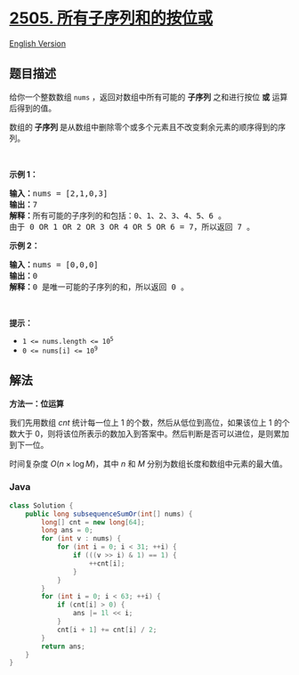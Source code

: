 # [2505. 所有子序列和的按位或](https://leetcode.cn/problems/bitwise-or-of-all-subsequence-sums)

[English Version](/solution/2500-2599/2505.Bitwise%20OR%20of%20All%20Subsequence%20Sums/README_EN.md)

## 题目描述

<p>给你一个整数数组 <code>nums</code> ，返回对数组中所有可能的 <strong>子序列</strong> 之和进行按位 <strong>或</strong> 运算后得到的值。</p>

<p>数组的<strong> 子序列 </strong>是从数组中删除零个或多个元素且不改变剩余元素的顺序得到的序列。</p>

<p>&nbsp;</p>

<p><strong>示例&nbsp;1：</strong></p>

<pre>
<b>输入：</b>nums = [2,1,0,3]
<b>输出：</b>7
<strong>解释：</strong>所有可能的子序列的和包括：0、1、2、3、4、5、6 。
由于 0 OR 1 OR 2 OR 3 OR 4 OR 5 OR 6 = 7，所以返回 7 。
</pre>

<p><strong>示例 2：</strong></p>

<pre>
<b>输入：</b>nums = [0,0,0]
<b>输出：</b>0
<strong>解释：</strong>0 是唯一可能的子序列的和，所以返回 0 。
</pre>

<p>&nbsp;</p>

<p><strong>提示：</strong></p>

<ul>
	<li><code>1 &lt;= nums.length &lt;= 10<sup>5</sup></code></li>
	<li><code>0 &lt;= nums[i] &lt;= 10<sup>9</sup></code></li>
</ul>

## 解法

**方法一：位运算**

我们先用数组 $cnt$ 统计每一位上 $1$ 的个数，然后从低位到高位，如果该位上 $1$ 的个数大于 $0$，则将该位所表示的数加入到答案中。然后判断是否可以进位，是则累加到下一位。

时间复杂度 $O(n \times \log M)$，其中 $n$ 和 $M$ 分别为数组长度和数组中元素的最大值。

### **Java**

```java
class Solution {
    public long subsequenceSumOr(int[] nums) {
        long[] cnt = new long[64];
        long ans = 0;
        for (int v : nums) {
            for (int i = 0; i < 31; ++i) {
                if (((v >> i) & 1) == 1) {
                    ++cnt[i];
                }
            }
        }
        for (int i = 0; i < 63; ++i) {
            if (cnt[i] > 0) {
                ans |= 1l << i;
            }
            cnt[i + 1] += cnt[i] / 2;
        }
        return ans;
    }
}
```
